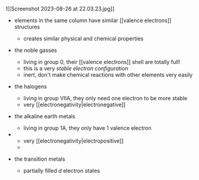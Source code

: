 ![[Screenshot 2023-08-26 at 22.03.23.jpg]]

- elements in the same column have similar [[valence electrons]] structures
	- creates similar physical and chemical properties

- the noble gasses
	- living in group 0, their [[valence electrons]] shell are totally full!
	- this is a very *stable electron configuration*
	- inert, don't make chemical reactions with other elements very easily
- the halogens
	- living in group VIIA, they only need one electron to be more stable
	- very [[electronegativity|electronegative]]
- the alkaline earth metals
	- living in group 1A, they only have 1 valence electron
- 
	- very [[electronegativity|electropositive]]
	-

- the transition metals
	- partially filled *d* electron states